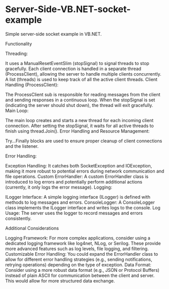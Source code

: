 # Server-Side-VB.NET-socket-example
Simple server-side socket example in VB.NET.

Functionality

Threading:

It uses a ManualResetEventSlim (stopSignal) to signal threads to stop gracefully.
Each client connection is handled in a separate thread (ProcessClient), allowing the server to handle multiple clients concurrently.
A list (threads) is used to keep track of all the active client threads.
Client Handling (ProcessClient):

The ProcessClient sub is responsible for reading messages from the client and sending responses in a continuous loop.
When the stopSignal is set (indicating the server should shut down), the thread will exit gracefully.
Main Loop:

The main loop creates and starts a new thread for each incoming client connection.
After setting the stopSignal, it waits for all active threads to finish using thread.Join().
Error Handling and Resource Management:

Try...Finally blocks are used to ensure proper cleanup of client connections and the listener.

Error Handling:

Exception Handling: It catches both SocketException and IOException, making it more robust to potential errors during network communication and file operations.
Custom ErrorHandler: A custom ErrorHandler class is introduced to log errors and potentially perform additional actions (currently, it only logs the error message).
Logging:

ILogger Interface: A simple logging interface (ILogger) is defined with methods to log messages and errors.
ConsoleLogger: A ConsoleLogger class implements the ILogger interface and writes logs to the console.
Log Usage: The server uses the logger to record messages and errors consistently.

Additional Considerations

Logging Framework: For more complex applications, consider using a dedicated logging framework like log4net, NLog, or Serilog. These provide more advanced features such as log levels, file logging, and filtering.
Customizable Error Handling: You could expand the ErrorHandler class to allow for different error handling strategies (e.g., sending notifications, retrying operations) depending on the type of exception.
Data Format: Consider using a more robust data format (e.g., JSON or Protocol Buffers) instead of plain ASCII for communication between the client and server. This would allow for more structured data exchange.
